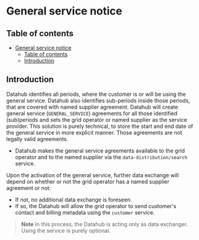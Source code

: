 ﻿# General service notice

## Table of contents

- [General service notice](#general-service-notice)
  - [Table of contents](#table-of-contents)
  - [Introduction](#introduction)

## Introduction

Datahub identifies all periods, where the customer is or will be using the general service. Datahub also identifies sub-periods inside those periods, that are covered with named supplier agreement. Datahub will create general service (`GENERAL_SERVICE`) agreements for all those identified (sub)periods and sets the grid operator or named supplier as the service provider. This solution is purely technical, to store the start and end date of the general service in more explicit manner. Those agreements are not legally valid agreements.

- Datahub makes the general service agreements available to the grid operator and to the named supplier via the `data-distribution/search` service.

Upon the activation of the general service, further data exchange will depend on whether or not the grid operator has a named supplier agreement or not:

- If not, no additional data exchange is foreseen.
- If so, the Datahub will allow the grid operator to send customer's contact and billing metadata using the `customer` service.

> **Note**
> In this process, the Datahub is acting only as data exchanger. Using the service is purely optional.

